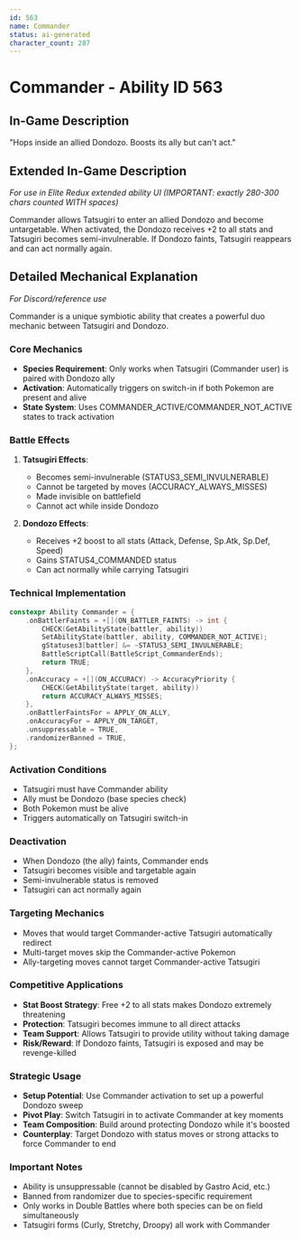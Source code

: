 ```yaml
---
id: 563
name: Commander
status: ai-generated
character_count: 287
---
```


# Commander - Ability ID 563

## In-Game Description
"Hops inside an allied Dondozo. Boosts its ally but can't act."

## Extended In-Game Description
*For use in Elite Redux extended ability UI (IMPORTANT: exactly 280-300 chars counted WITH spaces)*

Commander allows Tatsugiri to enter an allied Dondozo and become untargetable. When activated, the Dondozo receives +2 to all stats and Tatsugiri becomes semi-invulnerable. If Dondozo faints, Tatsugiri reappears and can act normally again.

## Detailed Mechanical Explanation
*For Discord/reference use*

Commander is a unique symbiotic ability that creates a powerful duo mechanic between Tatsugiri and Dondozo.

### Core Mechanics
- **Species Requirement**: Only works when Tatsugiri (Commander user) is paired with Dondozo ally
- **Activation**: Automatically triggers on switch-in if both Pokemon are present and alive
- **State System**: Uses COMMANDER_ACTIVE/COMMANDER_NOT_ACTIVE states to track activation

### Battle Effects
1. **Tatsugiri Effects**:
   - Becomes semi-invulnerable (STATUS3_SEMI_INVULNERABLE)
   - Cannot be targeted by moves (ACCURACY_ALWAYS_MISSES)
   - Made invisible on battlefield
   - Cannot act while inside Dondozo

2. **Dondozo Effects**:
   - Receives +2 boost to all stats (Attack, Defense, Sp.Atk, Sp.Def, Speed)
   - Gains STATUS4_COMMANDED status
   - Can act normally while carrying Tatsugiri

### Technical Implementation
```cpp
constexpr Ability Commander = {
    .onBattlerFaints = +[](ON_BATTLER_FAINTS) -> int {
        CHECK(GetAbilityState(battler, ability))
        SetAbilityState(battler, ability, COMMANDER_NOT_ACTIVE);
        gStatuses3[battler] &= ~STATUS3_SEMI_INVULNERABLE;
        BattleScriptCall(BattleScript_CommanderEnds);
        return TRUE;
    },
    .onAccuracy = +[](ON_ACCURACY) -> AccuracyPriority {
        CHECK(GetAbilityState(target, ability))
        return ACCURACY_ALWAYS_MISSES;
    },
    .onBattlerFaintsFor = APPLY_ON_ALLY,
    .onAccuracyFor = APPLY_ON_TARGET,
    .unsuppressable = TRUE,
    .randomizerBanned = TRUE,
};
```

### Activation Conditions
- Tatsugiri must have Commander ability
- Ally must be Dondozo (base species check)
- Both Pokemon must be alive
- Triggers automatically on Tatsugiri switch-in

### Deactivation
- When Dondozo (the ally) faints, Commander ends
- Tatsugiri becomes visible and targetable again
- Semi-invulnerable status is removed
- Tatsugiri can act normally again

### Targeting Mechanics
- Moves that would target Commander-active Tatsugiri automatically redirect
- Multi-target moves skip the Commander-active Pokemon
- Ally-targeting moves cannot target Commander-active Tatsugiri

### Competitive Applications
- **Stat Boost Strategy**: Free +2 to all stats makes Dondozo extremely threatening
- **Protection**: Tatsugiri becomes immune to all direct attacks
- **Team Support**: Allows Tatsugiri to provide utility without taking damage
- **Risk/Reward**: If Dondozo faints, Tatsugiri is exposed and may be revenge-killed

### Strategic Usage
- **Setup Potential**: Use Commander activation to set up a powerful Dondozo sweep
- **Pivot Play**: Switch Tatsugiri in to activate Commander at key moments
- **Team Composition**: Build around protecting Dondozo while it's boosted
- **Counterplay**: Target Dondozo with status moves or strong attacks to force Commander to end

### Important Notes
- Ability is unsuppressable (cannot be disabled by Gastro Acid, etc.)
- Banned from randomizer due to species-specific requirement
- Only works in Double Battles where both species can be on field simultaneously
- Tatsugiri forms (Curly, Stretchy, Droopy) all work with Commander